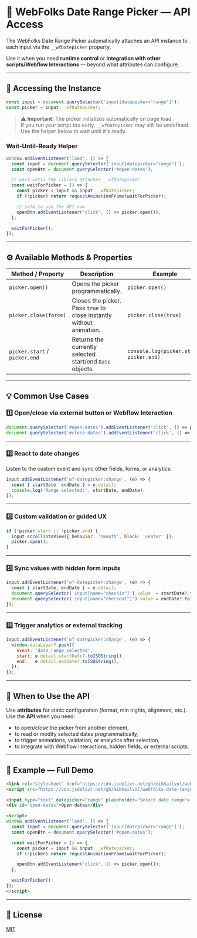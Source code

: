 
# 🧩 WebFolks Date Range Picker — API Access

The WebFolks Date Range Picker automatically attaches an API instance to each input via the `__wfDatepicker` property.

Use it when you need **runtime control** or **integration with other scripts/Webflow Interactions** — beyond what attributes can configure.

---

## 🔹 Accessing the Instance

```js
const input = document.querySelector('input[datepicker="range"]');
const picker = input.__wfDatepicker;
```

> ⚠️ **Important:** The picker initializes automatically on page load.  
> If you run your script too early, `__wfDatepicker` may still be undefined.  
> Use the helper below to wait until it's ready.

### Wait-Until-Ready Helper

```js
window.addEventListener('load', () => {
  const input = document.querySelector('input[datepicker="range"]');
  const openBtn = document.querySelector('#open-dates');

  // wait until the library attaches __wfDatepicker
  const waitForPicker = () => {
    const picker = input && input.__wfDatepicker;
    if (!picker) return requestAnimationFrame(waitForPicker);

    // safe to use the API now
    openBtn.addEventListener('click', () => picker.open());
  };

  waitForPicker();
});
```

---

## ⚙️ Available Methods & Properties

| Method / Property | Description | Example |
|---|---|---|
| `picker.open()` | Opens the picker programmatically. | `picker.open()` |
| `picker.close(force)` | Closes the picker. Pass `true` to close instantly without animation. | `picker.close(true)` |
| `picker.start` / `picker.end` | Returns the currently selected start/end `Date` objects. | `console.log(picker.start, picker.end)` |

---

## 💡 Common Use Cases

### 1️⃣ Open/close via external button or Webflow Interaction

```js
document.querySelector('#open-dates').addEventListener('click', () => picker.open());
document.querySelector('#close-dates').addEventListener('click', () => picker.close(true));
```

---

### 2️⃣ React to date changes

Listen to the custom event and sync other fields, forms, or analytics:

```js
input.addEventListener('wf-datepicker:change', (e) => {
  const { startDate, endDate } = e.detail;
  console.log('Range selected:', startDate, endDate);
});
```

---

### 3️⃣ Custom validation or guided UX

```js
if (!picker.start || !picker.end) {
  input.scrollIntoView({ behavior: 'smooth', block: 'center' });
  picker.open();
}
```

---

### 4️⃣ Sync values with hidden form inputs

```js
input.addEventListener('wf-datepicker:change', (e) => {
  const { startDate, endDate } = e.detail;
  document.querySelector('input[name="checkin"]').value  = startDate?.toISOString().slice(0,10) || '';
  document.querySelector('input[name="checkout"]').value = endDate?.toISOString().slice(0,10) || '';
});
```

---

### 5️⃣ Trigger analytics or external tracking

```js
input.addEventListener('wf-datepicker:change', (e) => {
  window.dataLayer?.push({
    event: 'date_range_selected',
    start: e.detail.startDate?.toISOString(),
    end:   e.detail.endDate?.toISOString(),
  });
});
```

---

## 🧠 When to Use the API

Use **attributes** for static configuration (format, min nights, alignment, etc.).  
Use the **API** when you need:

- to open/close the picker from another element,
- to read or modify selected dates programmatically,
- to trigger animations, validation, or analytics after selection,
- to integrate with Webflow interactions, hidden fields, or external scripts.

---

## 🧩 Example — Full Demo

```html
<link rel="stylesheet" href="https://cdn.jsdelivr.net/gh/mikhailvol/webfolks-date-range-picker@v1.0.4/wf-datepicker.css">
<script src="https://cdn.jsdelivr.net/gh/mikhailvol/webfolks-date-range-picker@v1.0.4/wf-datepicker.js"></script>

<input type="text" datepicker="range" placeholder="Select date range">
<div id="open-dates">Open dates</div>

<script>
window.addEventListener('load', () => {
  const input = document.querySelector('input[datepicker="range"]');
  const openBtn = document.querySelector('#open-dates');

  const waitForPicker = () => {
    const picker = input && input.__wfDatepicker;
    if (!picker) return requestAnimationFrame(waitForPicker);

    openBtn.addEventListener('click', () => picker.open());
  };

  waitForPicker();
});
</script>
```

---

## 📝 License

[MIT](https://github.com/mikhailvol/webfolks-date-range-picker?tab=License-1-ov-file)
